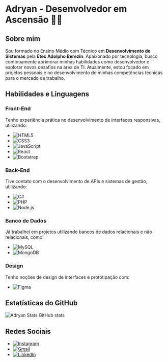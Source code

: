 # Adryan - Desenvolvedor em Ascensão 👨‍💻

## Sobre mim
Sou formado no Ensino Médio com Técnico em **Desenvolvimento de Sistemas** pela **Etec Adolpho Berezin**. Apaixonado por tecnologia, busco continuamente aprimorar minhas habilidades como desenvolvedor e explorar novos desafios na área de TI. Atualmente, estou focado em projetos pessoais e no desenvolvimento de minhas competências técnicas para o mercado de trabalho.

## Habilidades e Linguagens

### Front-End  
Tenho experiência prática no desenvolvimento de interfaces responsivas, utilizando:  
- ![HTML5](https://img.shields.io/badge/HTML5-E34F26?style=for-the-badge&logo=html5&logoColor=white)  
- ![CSS3](https://img.shields.io/badge/CSS3-1572B6?style=for-the-badge&logo=css3&logoColor=white)  
- ![JavaScript](https://img.shields.io/badge/JavaScript-F7DF1E?style=for-the-badge&logo=javascript&logoColor=black)  
- ![React](https://img.shields.io/badge/React-61DAFB?style=for-the-badge&logo=react&logoColor=black)  
- ![Bootstrap](https://img.shields.io/badge/Bootstrap-563D7C?style=for-the-badge&logo=bootstrap&logoColor=white)  

### Back-End  
Tive contato com o desenvolvimento de APIs e sistemas de gestão, utilizando:  
- ![C#](https://img.shields.io/badge/C%23-239120?style=for-the-badge&logo=c-sharp&logoColor=white)  
- ![PHP](https://img.shields.io/badge/PHP-777BB4?style=for-the-badge&logo=php&logoColor=white)  
- ![Node.js](https://img.shields.io/badge/Node.js-339933?style=for-the-badge&logo=node.js&logoColor=white)  

### Banco de Dados  
Já trabalhei em projetos utilizando bancos de dados relacionais e não relacionais, como:  
- ![MySQL](https://img.shields.io/badge/MySQL-00000F?style=for-the-badge&logo=mysql&logoColor=white)  
- ![MongoDB](https://img.shields.io/badge/MongoDB-47A248?style=for-the-badge&logo=mongodb&logoColor=white)  

### Design  
Tenho noções de design de interfaces e prototipação com:  
- ![Figma](https://img.shields.io/badge/Figma-000000?style=for-the-badge&logo=figma&logoColor=white)  

## Estatísticas do GitHub
![Adryan Stats GitHub stats](https://github-readme-stats.vercel.app/api?username=AlexSanderXDZ&show_icons=true&theme=transparent)

## Redes Sociais
- [![Instagram](https://img.shields.io/badge/-Instagram-%23E4405F?style=for-the-badge&logo=instagram&logoColor=white)](https://www.instagram.com/allexy_z/)  
- [![Gmail](https://img.shields.io/badge/-Gmail-%23333?style=for-the-badge&logo=gmail&logoColor=white)](mailto:adryan.alex16@gmail.com)  
- [![LinkedIn](https://img.shields.io/badge/-LinkedIn-%230077B5?style=for-the-badge&logo=linkedin&logoColor=white)](https://www.linkedin.com/in/adryan-alexander-b6582a23a/)  
